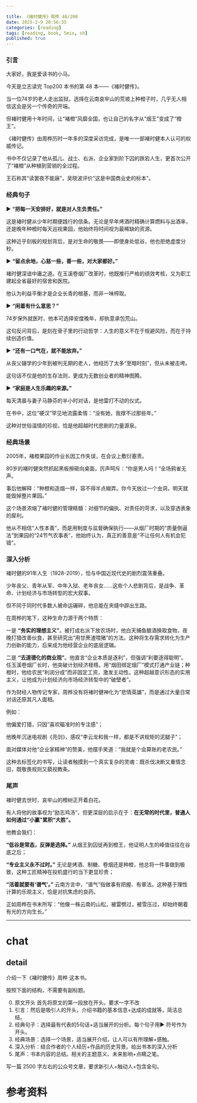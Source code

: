 ```yaml
---

title: 《褚时健传》周桦 48/200
date: 2025-2-9 20:56:35 
categories: [reading]
tags: [reading, book, 5min, sh]
published: true
---
```



### 引言  

大家好，我是爱读书的小马。

今天是立志读完 Top200 本书的第 48 本——《褚时健传》。

当一位74岁的老人走出监狱，选择在云南哀牢山的荒坡上种橙子时，几乎无人相信这会是另一个传奇的开端。

但褚时健用十年时间，让“褚橙”风靡全国，也让自己的名字从“烟王”变成了“橙王”。

《褚时健传》由周桦历时一年多的深度采访完成，是唯一一部褚时健本人认可的权威传记。

书中不仅记录了他从孤儿、战士、右派、企业家到阶下囚的跌宕人生，更首次公开了“褚橙”从种植到营销的全过程。

王石称其“读罢夜不能寐”，吴晓波评价“这是中国商业史的标本”。

### 经典句子 

▶ **“把每一天安排好，就是对人生负责任。”**  

这是褚时健从少年时期便践行的信条。无论是早年烤酒时精确计算燃料与出酒率，还是晚年种橙时每天巡视果园，他始终将时间视为最稀缺的资源。

这种近乎刻板的规划背后，是对生命的敬畏——即使身处低谷，他也拒绝虚度分秒。  

▶ **“留点余地，心慈一些，善一些，对大家都好。”**

褚时健深谙中庸之道。在玉溪卷烟厂改革时，他既推行严格的绩效考核，又为职工建起全省最好的宿舍和医院。

他认为利益平衡才是企业长青的根基，而非一味榨取。  

▶ **“闲着有什么意思？”**  

74岁保外就医时，他本可选择安度晚年，却执意承包荒山。

这句反问背后，是刻在骨子里的行动哲学：人生的意义不在于规避风险，而在于持续创造价值。  

▶ **“还有一口气在，就不能放弃。”**  

从丧父辍学的少年到被判无期的老人，他经历了太多“至暗时刻”，但从未被击垮。

这句话不仅是他的生存法则，更成为无数创业者的精神图腾。  

▶ **“家庭是人生乐趣的来源。”**  

每天清晨与妻子马静芬的半小时对话，是他雷打不动的仪式。

在书中，这位“硬汉”罕见地流露柔情：“没有她，我撑不过那些年。”

这种对世俗温情的珍视，恰是他超越时代悲剧的力量源泉。  

### 经典场景

2005年，褚橙果园的作业长因工作失误，在会议上敷衍塞责。

80岁的褚时健突然抓起黑板擦砸向桌面，厉声呵斥：“你是男人吗！”全场鸦雀无声。

事后他解释：“种橙和造烟一样，容不得半点糊弄。你今天放过一个虫洞，明天就能毁掉整片果园。”  

这个场景浓缩了褚时健的管理精髓：对细节的偏执、对责任的苛求，以及穿透表象的犀利。

他从不相信“人性本善”，而是用制度与监督确保执行——从烟厂时期的“质量倒逼法”到果园的“24节气农事表”，他始终认为，真正的善意是“不让任何人有机会犯错”。  

### 深入分析

褚时健的91年人生（1928-2019），恰与中国近现代史的剧烈震荡重叠。

少年丧父、青年从军、中年入狱、老年丧女……这些个人悲剧背后，是战争、革命、计划经济与市场转型的宏大叙事。

但不同于同时代多数人被命运碾碎，他总能在夹缝中辟出生路。  

在周桦的笔下，这种生命力源于两个特质：  

一是 **“务实的理想主义”**。被打成右派下放农场时，他白天捕鱼酿酒换取食物，夜晚打猎改善伙食，甚至研究出“用甘蔗渣喂猪”的方法。这种将生存需求转化为生产力创新的能力，后来成为他经营企业的底层逻辑。  

二是 **“去道德化的商业观”**。他直言“企业本质是逐利”，但强调“利要逐得聪明”。任玉溪卷烟厂长时，他突破计划经济桎梏，用“烟田绑定烟厂”模式打通产业链；种橙时，他给农民“利润分成”而非固定工资，激发主动性。这种超越意识形态的实用主义，让他成为计划经济向市场经济转型中的“破壁者”。  

作为财经人物传记专家，周桦没有将褚时健神化为“悲情英雄”，而是通过大量日常对话还原其凡人面相。

例如：  

他偏爱打猎，只因“喜欢瞄准时的专注感”；  

他晚年沉迷电视剧《亮剑》，感叹“李云龙和我一样，都是不讲规矩的泥腿子”；  

面对媒体对他“企业家精神”的赞美，他摆手笑道：“我就是个会算账的老农民。”  

这种去标签化的书写，让读者触摸到一个真实复杂的灵魂：既杀伐决断又重情念旧，既敬畏规则又藐视教条。  

### 尾声

褚时健去世时，哀牢山的橙树正开着白花。

有人将他的故事视为“励志鸡汤”，但更深层的启示在于：**在无常的时代里，普通人如何通过“小赢”累积“大胜”。**  

他教会我们：  

**“低谷是常态，反弹是选择。”** 从烟王到囚徒再到橙王，他证明人生的峰值往往在谷底之后；  

**“专业主义永不过时。”** 无论是烤酒、制糖、卷烟还是种橙，他总将一件事做到极致，这种工匠精神在投机盛行的当下更显珍贵；  

**“活着就要有‘谱气’。”** 云南方言中，“谱气”指做事有把握、有章法。这种基于理性计算的乐观主义，恰是对抗焦虑的良药。  

正如周桦在书末所写：“他像一株云南的山松，被雷劈过，被雪压过，却始终朝着有光的方向生长。”

------------------------------------------------------------------------

# chat

## detail

介绍一下《褚时健传》周桦 这本书。

按照下面的结构，不需要有副标题。

0. 原文开头 首先将原文的第一段放在开头。要求一字不改
1. 引言：然后是吸引人的开头，介绍书籍的基本信息+达成的成就等，简洁总结。
2. 经典句子：选择最有代表的5句话+适当展开的分析。每个句子用▶ 符号作为开头。
3. 经典场景：选择一个场景，适当展开介绍，让人可以有所理解+感触。
4. 深入分析：结合作者的个人经历+作品的历史背景。给出书本的深入分析
5. 尾声：书本内容的总结。相关的主题意义、未来影响+点睛之笔。

写一篇 2500 字左右的公众号文章，要求新引人+触动人+包含金句。


# 参考资料

